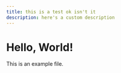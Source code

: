 ```yaml
---
title: this is a test ok isn't it
description: here's a custom description
---
```

# Hello, World!

This is an example file.
